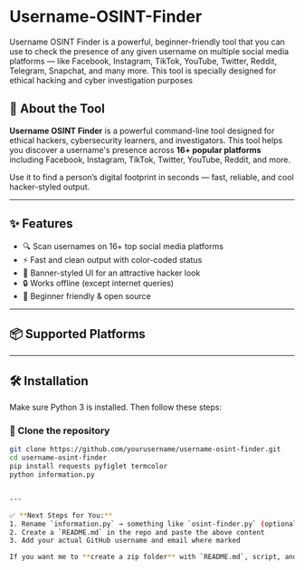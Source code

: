 # Username-OSINT-Finder
Username OSINT Finder is a powerful, beginner-friendly tool that you can use to check the presence of any given username on multiple social media platforms — like Facebook, Instagram, TikTok, YouTube, Twitter, Reddit, Telegram, Snapchat, and many more.  This tool is specially designed for ethical hacking and cyber investigation purposes

## 📖 About the Tool

**Username OSINT Finder** is a powerful command-line tool designed for ethical hackers, cybersecurity learners, and investigators. This tool helps you discover a username's presence across **16+ popular platforms** including Facebook, Instagram, TikTok, Twitter, YouTube, Reddit, and more.

Use it to find a person’s digital footprint in seconds — fast, reliable, and cool hacker-styled output.

---

## ✨ Features

- 🔍 Scan usernames on 16+ top social media platforms
- ⚡ Fast and clean output with color-coded status
- 🎯 Banner-styled UI for an attractive hacker look
- 🔒 Works offline (except internet queries)
- 🧠 Beginner friendly & open source

---

## 📦 Supported Platforms


---

## 🛠️ Installation

Make sure Python 3 is installed. Then follow these steps:

### 🔹 Clone the repository

```bash
git clone https://github.com/yourusername/username-osint-finder.git
cd username-osint-finder
pip install requests pyfiglet termcolor
python information.py


---

✅ **Next Steps for You:**
1. Rename `information.py` → something like `osint-finder.py` (optional)
2. Create a `README.md` in the repo and paste the above content
3. Add your actual GitHub username and email where marked

If you want me to **create a zip folder** with `README.md`, script, and `requirements.txt`, I can do that too. Just say the word!
